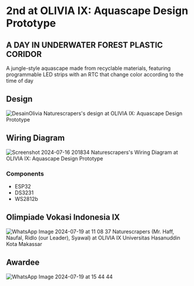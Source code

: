 # __2nd at OLIVIA IX: Aquascape Design Prototype__

## A DAY IN UNDERWATER FOREST PLASTIC CORIDOR

A jungle-style aquascape made from recyclable materials, featuring programmable LED strips with an RTC that change color according to the time of day
## Design
![DesainOlivia](https://github.com/user-attachments/assets/5606d113-7365-46bd-8cc8-f138918e5b86)
Naturescrapers's design at OLIVIA IX: Aquascape Design Prototype


## Wiring Diagram
![Screenshot 2024-07-16 201834](https://github.com/user-attachments/assets/745ea944-c7d2-4f3e-883f-aab9427dfde0)
Naturescrapers's Wiring Diagram at OLIVIA IX: Aquascape Design Prototype

### Components
- ESP32
- DS3231
- WS2812b

## Olimpiade Vokasi Indonesia IX
![WhatsApp Image 2024-07-19 at 11 08 37](https://github.com/user-attachments/assets/554eb80a-07f2-49f1-98df-89a0f7c0fa5b)
Naturescrapers (Mr. Haff, Naufal, Ridlo (our Leader), Syawal) at OLIVIA IX Universitas Hasanuddin Kota Makassar

## Awardee
![WhatsApp Image 2024-07-19 at 15 44 44](https://github.com/user-attachments/assets/33e097e3-1b46-4768-9d48-abd9f934bd8b)

